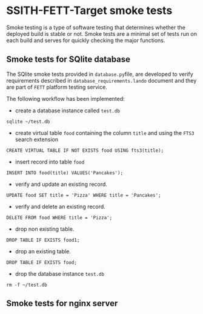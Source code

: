 # SSITH-FETT-Target smoke tests
Smoke testing is a type of software testing that determines whether 
the deployed build is stable or not. Smoke tests are a minimal set 
of tests run on each build and serves for quickly checking the major 
functions.

## Smoke tests for SQlite database
The SQlite smoke tests provided in ``database.py``file, are developed 
to verify requirements described in ``database_requirements.lando`` document 
and they are part of `FETT` platform testing service.

The following workflow has been implemented:
* create a database instance called `test.db`
``` 
sqlite ~/test.db
```
* create virtual table `food` containing the column `title` and using the `FTS3` search extension
```sqlite
CREATE VIRTUAL TABLE IF NOT EXISTS food USING fts3(title);
```
* insert record into table `food` 

```sqlite
INSERT INTO food(title) VALUES('Pancakes');
```
* verify and update an existing record.

```sqlite
UPDATE food SET title = 'Pizza' WHERE title = 'Pancakes';
```
* verify and delete an existing record.

```sqlite
DELETE FROM food WHERE title = 'Pizza';
```
* drop non existing table.

```sqlite
DROP TABLE IF EXISTS food1;
```
* drop an existing table.

```sqlite
DROP TABLE IF EXISTS food;
```
* drop the database instance `test.db`
```
rm -f ~/test.db
```

## Smoke tests for  nginx server

  

 
 